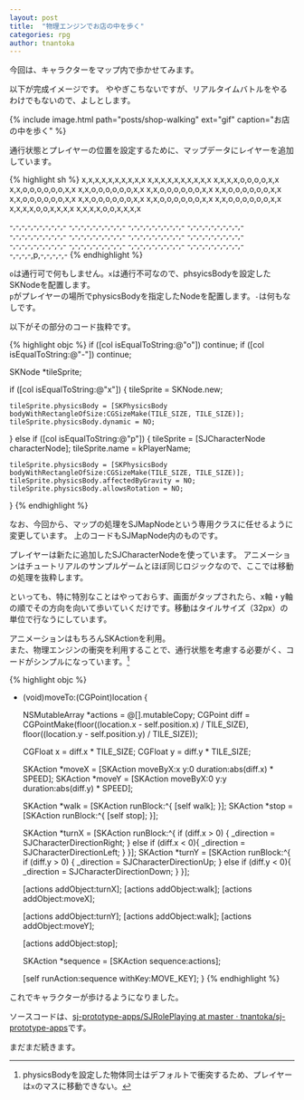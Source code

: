 ```yaml
---
layout: post
title:  "物理エンジンでお店の中を歩く"
categories: rpg
author: tnantoka
---
```


今回は、キャラクターをマップ内で歩かせてみます。

以下が完成イメージです。
ややぎこちないですが、リアルタイムバトルをやるわけでもないので、よしとします。

{% include image.html path="posts/shop-walking" ext="gif" caption="お店の中を歩く" %}

通行状態とプレイヤーの位置を設定するために、マップデータにレイヤーを追加しています。

{% highlight sh %}
x,x,x,x,x,x,x,x,x,x
x,x,x,x,x,x,x,x,x,x
x,x,x,x,o,o,o,o,x,x
x,x,o,o,o,o,o,o,x,x
x,x,o,o,o,o,o,o,x,x
x,x,o,o,o,o,o,o,x,x
x,x,o,o,o,o,o,o,x,x
x,x,o,o,o,o,o,o,x,x
x,x,o,o,o,o,o,o,x,x
x,x,o,o,o,o,o,o,x,x
x,x,o,o,o,o,o,o,x,x
x,x,x,x,o,o,x,x,x,x
x,x,x,x,o,o,x,x,x,x

-,-,-,-,-,-,-,-,-,-
-,-,-,-,-,-,-,-,-,-
-,-,-,-,-,-,-,-,-,-
-,-,-,-,-,-,-,-,-,-
-,-,-,-,-,-,-,-,-,-
-,-,-,-,-,-,-,-,-,-
-,-,-,-,-,-,-,-,-,-
-,-,-,-,-,-,-,-,-,-
-,-,-,-,-,-,-,-,-,-
-,-,-,-,-,-,-,-,-,-
-,-,-,-,-,-,-,-,-,-
-,-,-,-,-,-,-,-,-,-
-,-,-,-,p,-,-,-,-,-
{% endhighlight %}

`o`は通行可で何もしません。`x`は通行不可なので、phsyicsBodyを設定したSKNodeを配置します。  
`p`がプレイヤーの場所でphysicsBodyを指定したNodeを配置します。`-`は何もなしです。

以下がその部分のコード抜粋です。

{% highlight objc %}
if ([col isEqualToString:@"o"]) continue;
if ([col isEqualToString:@"-"]) continue;

SKNode *tileSprite;

if ([col isEqualToString:@"x"]) {
    tileSprite = SKNode.new;
    
    tileSprite.physicsBody = [SKPhysicsBody bodyWithRectangleOfSize:CGSizeMake(TILE_SIZE, TILE_SIZE)];
    tileSprite.physicsBody.dynamic = NO;
    
} else if ([col isEqualToString:@"p"]) {
    tileSprite = [SJCharacterNode characterNode];
    tileSprite.name = kPlayerName;

    tileSprite.physicsBody = [SKPhysicsBody bodyWithRectangleOfSize:CGSizeMake(TILE_SIZE, TILE_SIZE)];
    tileSprite.physicsBody.affectedByGravity = NO;
    tileSprite.physicsBody.allowsRotation = NO;
    
}
{% endhighlight %}

なお、今回から、マップの処理をSJMapNodeという専用クラスに任せるように変更しています。
上のコードもSJMapNode内のものです。

プレイヤーは新たに追加したSJCharacterNodeを使っています。
アニメーションはチュートリアルのサンプルゲームとほぼ同じロジックなので、ここでは移動の処理を抜粋します。

といっても、特に特別なことはやっておらす、画面がタップされたら、x軸・y軸の順でその方向を向いて歩いていくだけです。移動はタイルサイズ（32px）の単位で行なうにしています。

アニメーションはもちろんSKActionを利用。  
また、物理エンジンの衝突を利用することで、通行状態を考慮する必要がく、コードがシンプルになっています。[^1]

{% highlight objc %}
- (void)moveTo:(CGPoint)location {
    
    NSMutableArray *actions = @[].mutableCopy;
    CGPoint diff = CGPointMake(floor((location.x - self.position.x) / TILE_SIZE), floor((location.y - self.position.y) / TILE_SIZE));
    
    CGFloat x = diff.x * TILE_SIZE;
    CGFloat y = diff.y * TILE_SIZE;
    
    SKAction *moveX = [SKAction moveByX:x y:0 duration:abs(diff.x) * SPEED];
    SKAction *moveY = [SKAction moveByX:0 y:y duration:abs(diff.y) * SPEED];
    
    SKAction *walk = [SKAction runBlock:^{
        [self walk];
    }];
    SKAction *stop = [SKAction runBlock:^{
        [self stop];
    }];
    
    SKAction *turnX = [SKAction runBlock:^{
        if (diff.x > 0) {
            _direction = SJCharacterDirectionRight;
        } else if (diff.x < 0){
            _direction = SJCharacterDirectionLeft;
        }
    }];
    SKAction *turnY = [SKAction runBlock:^{
        if (diff.y > 0) {
            _direction = SJCharacterDirectionUp;
        } else if (diff.y < 0){
            _direction = SJCharacterDirectionDown;
        }
    }];
    
    [actions addObject:turnX];
    [actions addObject:walk];
    [actions addObject:moveX];

    [actions addObject:turnY];
    [actions addObject:walk];
    [actions addObject:moveY];
    
    [actions addObject:stop];
    
    SKAction *sequence = [SKAction sequence:actions];
    
    [self runAction:sequence withKey:MOVE_KEY];
}
{% endhighlight %}

これでキャラクターが歩けるようになりました。

ソースコードは、[sj-prototype-apps/SJRolePlaying at master · tnantoka/sj-prototype-apps](https://github.com/tnantoka/sj-prototype-apps/tree/master/SJRolePlaying)です。

まだまだ続きます。

[^1]: physicsBodyを設定した物体同士はデフォルトで衝突するため、プレイヤーは`x`のマスに移動できない。
